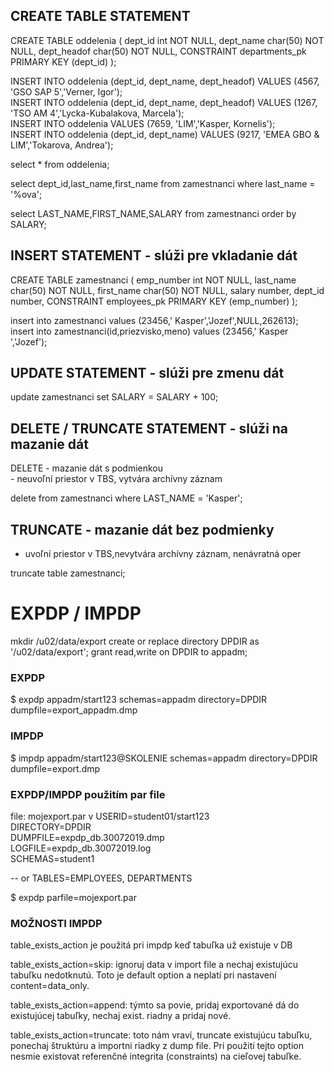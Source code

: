 ## CREATE TABLE STATEMENT

CREATE TABLE oddelenia
( dept_id int NOT NULL,
  dept_name char(50) NOT NULL,
  dept_headof char(50) NOT NULL,
  CONSTRAINT departments_pk PRIMARY KEY (dept_id)
);

INSERT INTO oddelenia (dept_id, dept_name, dept_headof) VALUES (4567, 'GSO SAP 5','Verner, Igor'); <br />
INSERT INTO oddelenia (dept_id, dept_name, dept_headof) VALUES (1267, 'TSO AM 4','Lycka-Kubalakova, Marcela'); <br />
INSERT INTO oddelenia VALUES (7659, 'LIM','Kasper, Kornelis'); <br />
INSERT INTO oddelenia (dept_id, dept_name) VALUES (9217, 'EMEA GBO & LIM','Tokarova, Andrea'); <br />

select * from oddelenia; <br />

select dept_id,last_name,first_name from zamestnanci where last_name = '%ova'; <br />

select LAST_NAME,FIRST_NAME,SALARY from zamestnanci order by SALARY; <br />


## INSERT STATEMENT - slúži pre vkladanie dát

CREATE TABLE zamestnanci
( emp_number int NOT NULL,
  last_name char(50) NOT NULL,
  first_name char(50) NOT NULL,
  salary number,
  dept_id number,
  CONSTRAINT employees_pk PRIMARY KEY (emp_number)
);

insert into zamestnanci values (23456,' Kasper','Jozef',NULL,262613); <br />
insert into zamestnanci(id,priezvisko,meno) values (23456,' Kasper ','Jozef'); <br />


## UPDATE STATEMENT - slúži pre zmenu dát

update zamestnanci set SALARY = SALARY + 100; <br />


## DELETE / TRUNCATE STATEMENT - slúži na mazanie dát
DELETE - mazanie dát s podmienkou  <br />
       - neuvoľní priestor v TBS, vytvára archívny záznam <br />

delete from zamestnanci where LAST_NAME = 'Kasper'; <br />

## TRUNCATE - mazanie dát bez podmienky
- uvoľní priestor v TBS,nevytvára archívny záznam, nenávratná oper <br />

truncate table zamestnanci; <br />



# EXPDP / IMPDP

mkdir /u02/data/export
create or replace directory DPDIR as '/u02/data/export';
grant read,write on DPDIR to appadm;

### EXPDP
$ expdp appadm/start123 schemas=appadm directory=DPDIR dumpfile=export_appadm.dmp <br />

### IMPDP
$ impdp appadm/start123@SKOLENIE schemas=appadm directory=DPDIR dumpfile=export.dmp <br />


### EXPDP/IMPDP použitím par file
file: mojexport.par v
USERID=student01/start123 <br />
DIRECTORY=DPDIR <br />
DUMPFILE=expdp_db.30072019.dmp <br />
LOGFILE=expdp_db.30072019.log <br />
SCHEMAS=student1 <br />

-- or TABLES=EMPLOYEES, DEPARTMENTS <br />

$ expdp parfile=mojexport.par <br />


### MOŽNOSTI IMPDP

table_exists_action je použitá pri impdp keď tabuľka už existuje v DB  <br />
                 
table_exists_action=skip:  ignoruj data v import file a nechaj existujúcu tabuľku nedotknutú. Toto je default option a neplatí pri nastavení  content=data_only. <br />

table_exists_action=append:  týmto sa povie, pridaj exportované dá do existujúcej tabuľky, nechaj exist. riadny a pridaj nové. <br />

table_exists_action=truncate:  toto nám vraví, truncate existujúcu tabuľku, ponechaj štruktúru a importni riadky z dump file. Pri použití tejto option nesmie existovat  referenčné integrita (constraints) na cieľovej tabuľke.  <br />

